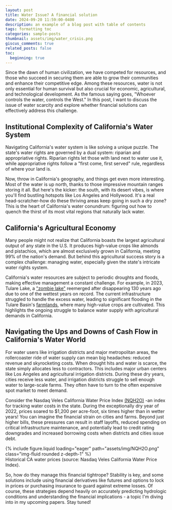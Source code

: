 ```yaml
---
layout: post
title: Water Issue? A financial solution 
date: 2024-09-20 11:59:00-0400
description: an example of a blog post with table of contents
tags: formatting toc
categories: sample-posts
thumbnail: assets/img/water_crisis.png
giscus_comments: true
related_posts: false
toc:
  beginning: true
---
```




Since the dawn of human civilization, we have competed for resources, and those who succeed in securing them are able to grow their communities and enhance their competitive edge. Among these resources, water is not only essential for human survival but also crucial for economic, agricultural, and technological development. As the famous saying goes, "Whoever controls the water, controls the West." In this post, I want to discuss the issue of water scarcity and explore whether financial solutions can effectively address this challenge.


## Institutional Complexity of California's Water System

Navigating California's water system is like solving a unique puzzle. The state's water rights are governed by a dual system: riparian and appropriative rights. Riparian rights let those with land next to water use it, while appropriative rights follow a "first come, first served" rule, regardless of where your land is.   

Now, throw in California's geography, and things get even more interesting. Most of the water is up north, thanks to those impressive mountain ranges storing it all. But here's the kicker: the south, with its desert vibes, is where you'll find bustling hotspots like Los Angeles and Hollywood. It's a real head-scratcher-how do these thriving areas keep going in such a dry zone? This is the heart of California's water conundrum: figuring out how to quench the thirst of its most vital regions that naturally lack water.

## California's Agricultural Economy

Many people might not realize that California boasts the largest agricultural output of any state in the U.S. It produces high-value crops like almonds and pistachios, which are almost exclusively grown in California, meeting 99% of the nation's demand. But behind this agricultural success story is a complex challenge: managing water, especially given the state's intricate water rights system.   

California's water resources are subject to periodic droughts and floods, making effective management a constant challenge. For example, in 2023, Tulare Lake, a <a href="https://www.theguardian.com/us-news/2024/mar/24/california-tulare-lake-shrinking">"zombie lake"</a> reemerged after disappearing 130 years ago due to one of the wettest years on record. The current infrastructure struggled to handle the excess water, leading to significant flooding in the Tulare Basin's  <a href="https://fresnoland.org/2023/03/27/flooding-out-other-farmers-was-premeditated-by-the-powerful-j-g-boswell-company-one-farmer-asserts/#:~:text=What's%20at%20stake%3F-,Flooding%20over%20miles%20of%20farmland%20north%20and%20east%20of%20the,lake%20first%20which%20would%20have">farmlands</a>, where many high-value crops are cultivated. This highlights the ongoing struggle to balance water supply with agricultural demands in California.

## Navigating the Ups and Downs of Cash Flow in California's Water World

For water users like irrigation districts and major metropolitan areas, the rollercoaster ride of water supply can mean big headaches: reduced revenue and skyrocketing costs. When drought hits and water is scarce, the state simply allocates less to contractors. This includes major urban centers like Los Angeles and agricultural irrigation districts. During these dry years, cities receive less water, and irrigation districts struggle to sell enough water to large-scale farms. They often have to turn to the often expensive spot market to meet demand.

Consider the Nasdaq Veles California Water Price Index  <a href="https://indexes.nasdaqomx.com/Index/History/NQH2O">(NQH2O)</a> -an index for tracking water costs in the state. During the exceptionally dry year of 2022, prices soared to $1,200 per acre-foot, six times higher than in wetter years! You can imagine the financial strain on cities and farms. Beyond just higher bills, these pressures can result in staff layoffs, reduced spending on critical infrastructure maintenance, and potentially lead to credit rating downgrades and increased borrowing costs when districts and cities issue debt.
<div class="row mt-3">
    <div class="col-sm mt-3 mt-md-0">
        {% include figure.liquid loading="eager" path="assets/img/NQH2O.png" class="img-fluid rounded z-depth-1" %}
    </div>
</div>
<div class="caption">
   Historical CA water prices (source: Nasdaq Veles California Water Price Index).
</div>

So, how do they manage this financial tightrope? Stability is key, and some solutions include using financial derivatives like futures and options to lock in prices or purchasing insurance to guard against extreme losses. Of course, these strategies depend heavily on accurately predicting hydrologic conditions and understanding the financial implications - a topic I'm diving into in my upcoming papers. Stay tuned!
